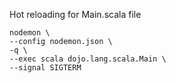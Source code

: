 Hot reloading for Main.scala file

```
nodemon \
--config nodemon.json \
-q \
--exec scala dojo.lang.scala.Main \
--signal SIGTERM
```
